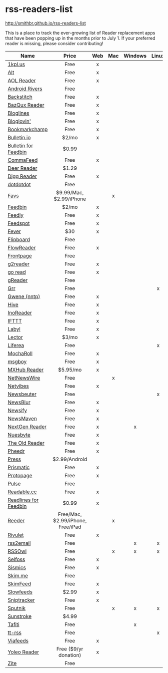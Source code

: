 # rss-readers-list

http://smithbr.github.io/rss-readers-list

This is a place to track the ever-growing list of Reader replacement apps that have been popping up in the months prior to July 1. If your preferred reader is missing, please consider contributing!

| Name    | Price   | Web     | Mac     | Windows | Linux   | Android | iPhone  | iPad    |
| ------- | :-----: | :-----: | :-----: | :-----: | :-----: | :-----: | :-----: | :-----: |
| [1kpl.us](https://1kpl.us) | Free                                                                            | x |   |   |   |   |   |   |
| [Alt](http://www.altfeedreader.com) | Free                                                                   | x |   |   |   |   |   |   |
| [AOL Reader](http://reader.aol.com) | Free                                                                   | x |   |   |   |   | x | x |
| [Android Rivers](http://rivers.silverkeytech.com) | Free                                                     |   |   |   |   | x |   |   |
| [Backstitch](http://backstit.ch) | Free                                                                      | x |   |   |   |   |   |   |
| [BazQux Reader](https://bazqux.com) | Free                                                                   | x |   |   |   |   |   |   |
| [Bloglines](http://www.bloglines.com) | Free                                                                 | x |   |   |   |   |   |   |
| [Bloglovin'](http://www.bloglovin.com) | Free                                                                | x |   |   |   |   |   |   |
| [Bookmarkchamp](http://bookmarkchamp.com) | Free                                                             | x |   |   |   |   |   |   |
| [Bulletin.io](https://www.bulletin.io) | $2/mo                                                               | x |   |   |   |   |   |   |
| [Bulletin for Feedbin](https://itunes.apple.com/us/app/bulletin-for-feedbin/id328547010) | $0.99             |   |   |   |   |   | x |   |
| [CommaFeed](https://www.commafeed.com) | Free                                                                | x |   |   |   |   |   |   |
| [Deer Reader](https://play.google.com/store/apps/details?id=com.reindeercrafts.deerreader) | $1.29           |   |   |   |   | x |   |   |
| [Digg Reader](http://digg.com/reader) | Free                                                                 | x |   |   |   |   |   |   |
| [dotdotdot](https://www.dotdotdot.me) | Free                                                                 |   |   |   |   |   | x | x |
| [Favs](http://www.favsapp.com) | $9.99/Mac, $2.99/iPhone                                                     |   | x |   |   |   | x |   |
| [Feedbin](https://feedbin.me) | $2/mo                                                                        | x |   |   |   | x |   |   |
| [Feedly](http://cloud.feedly.com) | Free                                                                     | x |   |   |   | x | x | x |
| [Feedspot](http://www.feedspot.com) | Free                                                                   | x |   |   |   |   |   |   |
| [Fever](http://www.feedafever.com) | $30                                                                     | x |   |   |   |   |   |   |
| [Flipboard](http://flipboard.com) | Free                                                                     |   |   |   |   | x | x | x |
| [FlowReader](http://flowreader.com) | Free                                                                   | x |   |   |   |   |   |   |
| [Frontpage](http://www.frontpageapp.com) | Free                                                              |   |   |   |   | x |   |   |
| [g2reader](http://www.g2reader.com) | Free                                                                   | x |   |   |   | x |   |   |
| [go read](http://www.goread.io) | Free                                                                       | x |   |   |   |   |   |   |
| [gReader](http://www.greader.co) | Free                                                                      |   |   |   |   | x |   |   |
| [Grr](https://github.com/melllvar/grr) | Free                                                                |   |   |   | x |   |   |   |
| [Gwene (nntp)](http://gwene.org/) | Free                                                                     | x |   |   |   |   |   |   |
| [Hive](http://hivereader.com) | Free                                                                         | x |   |   |   |   |   |   |
| [InoReader](http://www.inoreader.com/) | Free                                                                | x |   |   |   |   |   |   |
| [IFTTT](https://ifttt.com) | Free                                                                            | x |   |   |   |   |   |   |
| [Labyl](http://labyl.com) | Free                                                                             | x |   |   |   |   |   |   |
| [Lector](http://bealector.com) | $3/mo                                                                       | x |   |   |   |   |   |   |
| [Liferea](http://lzone.de/liferea) | Free                                                                    |   |   |   | x |   |   |   |
| [MochaRoll](http://mocharoll.com) | Free                                                                     | x |   |   |   |   |   |   |
| [msgboy](http://www.msgboy.com) | Free                                                                       | x |   |   |   |   |   |   |
| [MXHub Reader](http://www.mxhub.com/reader) | $5.95/mo                                                       | x |   |   |   |   |   |   |
| [NetNewsWire](http://netnewswireapp.com) | Free                                                              |   | x |   |   |   |   |   |
| [Netvibes](http://www.netvibes.com) | Free                                                                   | x |   |   |   |   |   |   |
| [Newsbeuter](http://www.newsbeuter.org) | Free                                                               |   |   |   | x |   |   |   |
| [NewsBlur](https://www.newsblur.com) | Free                                                                  | x |   |   |   | [x](https://play.google.com/store/apps/details?id=com.newsblur&hl=en_GB) | [x](https://itunes.apple.com/gb/app/newsblur/id463981119?mt=8) | [x](https://itunes.apple.com/gb/app/newsblur/id463981119?mt=8) |
| [Newsify](http://newsify.co) | Free                                                                          | x |   |   |   |   |   |   |
| [NewsMaven](http://beta.newsmaven.co) | Free                                                                 | x |   |   |   |   |   |   |
| [NextGen Reader](http://nextmatters.com) | Free                                                              | x |   | x |   |   |   |   |
| [Nuesbyte](http://nuesbyte.com) | Free                                                                       | x |   |   |   |   |   |   |
| [The Old Reader](http://theoldreader.com) | Free                                                             | x |   |   |   |   |   |   |
| [Pheedr](http://pheedr.net) | Free                                                                           | x |   |   |   |   |   |   |
| [Press](http://twentyfivesquares.com/press) | $2.99/Android                                                  |   |   |   |   | x |   |   |
| [Prismatic](http://getprismatic.com) | Free                                                                  | x |   |   |   |   |   |   |
| [Protopage](http://www.protopage.com) | Free                                                                 | x |   |   |   |   |   |   |
| [Pulse](https://www.pulse.me) | Free                                                                         |   |   |   |   | x | x | x |
| [Readable.cc](http://readable.cc) | Free                                                                     | x |   |   |   |   |   |   |
| [Readlines for Feedbin](https://itunes.apple.com/us/app/readlines-for-feedbin/id416953125) | $0.99           | x |   |   |   |   | x | x |
| [Reeder](http://reederapp.com) | Free/Mac, $2.99/iPhone, Free/iPad                                           |   | x |   |   |   | x | x |
| [Rivulet](http://myrivulet.appspot.com) | Free                                                               | x |   |   |   |   |   |   |
| [rss2email](http://www.allthingsrss.com/rss2email) | Free                                                    |   |   | x | x |   |   |   |
| [RSSOwl](http://www.rssowl.org) | Free                                                                       |   | x | x | x |   |   |   |
| [Selfoss](http://selfoss.aditu.de) | Free                                                                    | x |   |   |   |   |   |   |
| [Sismics](http://www.sismics.com/reader) | Free                                                              | x |   |   |   |   |   |   |
| [Skim.me](http://skim.me) | Free                                                                             |   |   |   |   |   | x | x |
| [SkimFeed](http://skimfeed.com) | Free                                                                       | x |   |   |   |   |   |   |
| [Slowfeeds](http://zoziapps.ch/slowfeeds) | $2.99                                                            | x |   |   |   |   | x | x |
| [Sniptracker](https://www.sniptracker.com) | Free                                                            | x |   |   |   |   |   |   |
| [Sputnik](http://sputnik.szwacz.com/) | Free                                                                 |   | x | x | x |   |   |   |
| [Sunstroke](https://goneeast.com/sunstroke) | $4.99                                                          |   |   |   |   |   | x | x |
| [Tafiti](http://www.tafitiapp.com/mx) | Free                                                                 |   |   | x |   |   |   |   |
| [tt-rss](http://tt-rss.org/redmine/projects/tt-rss/wiki) | Free                                              |   |   |   | x | x |   |   |
| [Viafeeds](http://viafeeds.com) | Free                                                                       | x |   |   |   |   |   |   |
| [Yoleo Reader](https://yoleoreader.com) | Free ($9/yr donation)                                              | x |   |   |   |   |   |   |
| [Zite](http://www.zite.com) | Free                                                                           |   |   |   |   | x | x | x |
